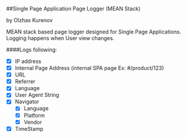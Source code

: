 ##Single Page Application Page Logger (MEAN Stack)

by Olzhas Kurenov

MEAN stack based page logger designed for Single Page Applications. Logging happens when User view changes.

####Logs following:
- [x] IP address
- [x] Internal Page Address (internal SPA page Ex: #/product/123)
- [x] URL
- [x] Referrer
- [x] Language
- [x] User Agent String
- [x] Navigator 
  - [x] Language
  - [x] Platform
  - [x] Vendor
- [x] TimeStamp